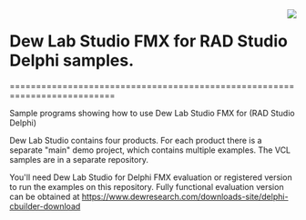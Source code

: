 <a href="https://www.dewresearch.com/products/mtxvec/mtxvec-for-delphi-c-builder">
<img align="right" src="https://www.dewresearch.com/templates/yootheme/cache/mtxvex-icon-ef5151c5.png">
</a>  

# Dew Lab Studio FMX for RAD Studio Delphi samples.
==========================================================================
  
Sample programs showing how to use Dew Lab Studio FMX for (RAD Studio Delphi)

Dew Lab Studio contains four products. For each product there is a separate "main" demo project, which contains multiple examples. The VCL samples are in a separate repository. 

You'll need Dew Lab Studio for Delphi FMX evaluation or registered version to run the examples on this repository. Fully functional evaluation version can be obtained at https://www.dewresearch.com/downloads-site/delphi-cbuilder-download
